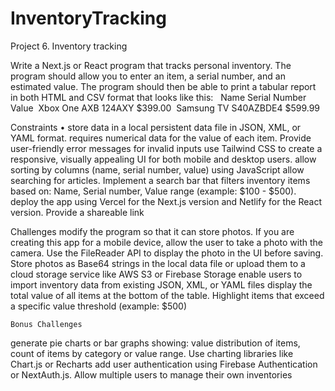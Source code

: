 # InventoryTracking


Project 6. Inventory tracking

Write a Next.js or React program that tracks personal inventory. The program should allow you to enter an item, a serial number, and an estimated value. The program should then be able to print a tabular report in both HTML and CSV format that looks like this:
 	Name 		Serial Number 	Value 	Xbox One AXB	124AXY 	$399.00 	Samsung TV 	S40AZBDE4 	$599.99

Constraints
• store data in a local persistent data file in JSON, XML, or YAML format.
requires numerical data for the value of each item. Provide user-friendly error messages for invalid inputs
use Tailwind CSS to create a responsive, visually appealing UI for both mobile and desktop users.
allow sorting by columns (name, serial number, value) using JavaScript
allow searching for articles. Implement a search bar that filters inventory items based on: Name, Serial number, Value range (example: $100 - $500).
deploy the app using Vercel for the Next.js version and Netlify for the React version. Provide a shareable link

Challenges
modify the program so that it can store photos. If you are creating this app for a mobile device, allow the user to take a photo with the camera. Use the FileReader API to display the photo in the UI before saving. Store photos as Base64 strings in the local data file or upload them to a cloud storage service like AWS S3 or Firebase Storage
enable users to import inventory data from existing JSON, XML, or YAML files
display the total value of all items at the bottom of the table. Highlight items that exceed a specific value threshold (example: $500)

	Bonus Challenges
generate pie charts or bar graphs showing: value distribution of items, count of items by category or value range. Use charting libraries like Chart.js or Recharts
add user authentication using Firebase Authentication or NextAuth.js. Allow multiple users to manage their own inventories